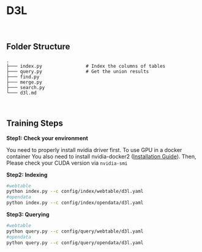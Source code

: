 <div>
    <h1>D3L</h1>
</div>

<br>

<h2>Folder Structure</h2>

```
.
├─── index.py                # Index the columns of tables
├─── query.py                # Get the union results
├─── find.py 
├─── merge.py
├─── search.py     
└─── d3l.md
```

<br>

<h2>Training Steps</h2>

**Step1: Check your environment**

You need to properly install nvidia driver first. To use GPU in a docker container You also need to install nvidia-docker2 ([Installation Guide](https://docs.nvidia.com/datacenter/cloud-native/container-toolkit/install-guide.html#docker)). Then, Please check your CUDA version via `nvidia-smi`

**Step2: Indexing**

```sh
#webtable
python index.py --c config/index/webtable/d3l.yaml
#opendata
python index.py --c config/index/opendata/d3l.yaml
```

**Step3: Querying**

```sh
#webtable
python query.py --c config/query/webtable/d3l.yaml
#opendata
python query.py --c config/query/opendata/d3l.yaml
```

